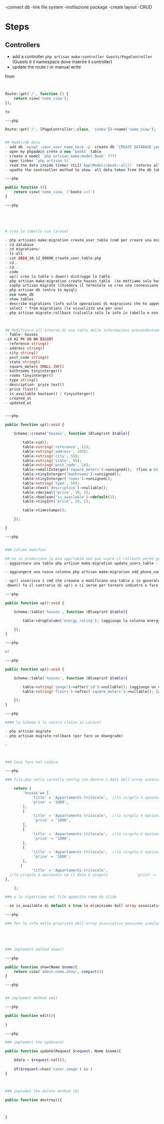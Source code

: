 -connect db
-link file system
-instllazione package
-create layout
-CRUD




# Steps

## Controllers
- add a controller `php artisan make:controller Guests/PageController` (Guests è il namespace dove inserire il controller)
- update the route  / or manual write

from

~~~php


Route::get('/', function () {
    return view('name_view');
});

to

~~~php

Route::get('/', [PageController::class, 'index'])->name('name_view');


## Model/db data
- add db `mysql -your_user_name_here -p` create db `CREATE DATABASE your_db_name_here`
- open my phpadmin crete a new `books` table
- create a model `php artisan make:model Book` ????
- open tinker `php artisan ti`
- read the data inside tinker (CLI)`App\Models\Book::all()` returns all data from the table
- upadte the controoller method to show  all data taken from the db table

~~~php

public function (){
    return view('name_view, ['books'=>]')
}

~~~php





# crea le tabelle con laravel

- php artisasn make:migration create_user_table (cmd per creare una migrazione che prende il mome della tabella user) (php artisan help migration cmd per aiuto migration)
- cd database
- cd migrations/
- ls-alt
- cat 2014_10_12_00000_create_user_table.php
- cd..
- cd..
- code .
- up() crea la table & down() distrugge la table
- php artisan make:migration create_houses_table  (se mettiamo solo houses crea la migrazione ma con up e down vuoti)
- saphp artisan migrate (chiedera il terminale se creo una connessione con il nuovo database)
- php artisan db (entra in mysql)
- use name_db
- show tables
- describe migrations (info sulle operazioni di migrazioni che ho appena eseguito)
- select * from migrations (le visualizzo una per una)
- php artisan migrate:rollback (calcella solo le info in tabella e non i file migrazioni)



## Modificare all'interno di una table delle informazioni precendentemente inserite
- Table: houses
-id AI PK UN NN BIGINT
- reference string()
- address string()
- city string()
- post_code string()
- state string()
- square_meters SMALL INT()
- bathrooms tinyinterger()
- rooms tinyinterger()
- type string()
- description- pryce text()
- price float()
- is_available boolean() / tinyinterger()
- created_at
- updated_at


~~~php

public function up():void {

    Schema::create('houses', function (Blueprint $table){

        table->id();
        table->string('referance', 12);
        table->string('address', 100);
        table->string('city', 50);
        table->string('state', 50);
        table->string('post_code', 10);
        table->smallInterger('square_meters')->unsigned();  (fino a 65.000m quadrati che possiamo inserire, sempre numeri positivi)
        table->tinyInterger('bathrooms')->unsigned();
        table->tinyInterger('rooms')->unsigned();
        table->string('type', 50);
        table->text('description')->nullable();
        table->decimal('price', 10, 2);
        table->boolean('is_available')->default(1);
        table->tinyInt('price', 10, 2);

        table->timestamps();

    });

}

~~~php


### Column modifier

## se in produzione la mia app/table non può usare il rollback perhè genera una serie di errori gravi in fase di sviluppo e compromettere i dati nel sistema quindi:
- aggiornare una table php artisan make:migration update_users_table --table=users

- aggiungere una nuova colonna php artisan make:migration add_phone_number_to_users_table(add aggiunge) (to_users_table indica a quale tabella aggiungere la colonna _phone_number_)

- up() inserisce i cmd che creaono o modificano una table o in generale fanno un update di qualsiasi tipo
-down() fa il contrario di up() e ci serve per tornare indietro e fare il roolback, se utilizziamo la funzione up() aggiungere sempre la funzione down()!!!!!!!

~~~php

public function up():void {

    Schema::table('houses', function (Blueprint $table){

        table->dropColumn('energy_rating'); (aggiungo la colonna energy_rating)

    });
}

~~~php

or

~~~php

public function up():void {

    Schema::table('houses', function (Blueprint $table){

        table->string('image')->after('id')->nullable(); (aggiungo un campo dopo id)
        table->string('floors')->after('square_meters')->nullable(); (aggiungo un campo dopo square_meters)

    });
}

~~~php

#### lo Schema è la nostra classe in Laravel

- php artisan migrate
- php artisan migrate:rollback (per fare un downgrade)

-



### Cosa fare nel codice

~~~php

### file.php nella cartella config con dentro i dati dell'array associativo con le proprietà all'interno

    return [
        'houses'=> [
            'title' = 'Appartamento trilocale',  //la virgola è opzionale se il dato è singolo
            'price' = '1000',
        ],
        [
            'title' = 'Appartamento trilocale',  //la virgola è opzionale se il dato è singolo
             'price' = '1000',
        ],
        [
            'title' = 'Appartamento trilocale',  //la virgola è opzionale se il dato è singolo
             'price' = '1000',
        ],
        [
            'title' = 'Appartamento trilocale',  //la virgola è opzionale se il dato è singolo
             'price' = '1000',
        ],
       [
            'title' = 'Appartamento trilocale',
  //la virgola è opzionale se il dato è singolo             'price' = '1000',
],

    ];

### e lo riportiamo nel file apposito come da slide

- se is_available di default è true lo eliminiamo dall array associativo in quanto risulterebbe un dato superfluo.

~~~php

### Per le info delle proprietà dell'array associativo possiamo simularle tramite il sito di fakerphp





### implement method show()

~~~php

public function show(Nome $nome){
    return view('admin.nome.show', compact())
}

~~~php 


## implement method edit

~~~php 

public function edit(){
    
}

~~~php 

### implement the update(U)

public function update(Request $request, Nome $nome){

    $data = $request->all();
    
    if($request->has('cover_image') && )
}



### implemet the delete method (D)

public function destroy(){



}